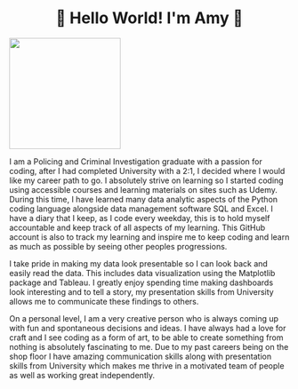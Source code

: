 <h1 align="center">🌱 Hello World! I'm Amy 🌱</h1>

<div align="left"> <img src="https://github.com/AmyLeeClarke/AmyLeeClarke/assets/125891006/65265d26-cce3-4db0-b890-28fe4c6f5dfd" top="500" width="200" height="200">

<div align="left"><p top="100">I am a Policing and Criminal Investigation graduate with a passion for coding, after I had completed University with a 2:1, I decided where I would like my career path to go. I absolutely strive on learning so I started coding using accessible courses and learning materials on sites such as Udemy. During this time, I have learned many data analytic aspects of the Python coding language alongside data management software SQL and Excel. I have a diary that I keep, as I code every weekday, this is to hold myself accountable and keep track of all aspects of my learning. This GitHub account is also to track my learning and inspire me to keep coding and learn as much as possible by seeing other peoples progressions.

I take pride in making my data look presentable so I can look back and easily read the data. This includes data visualization using the Matplotlib package and Tableau. I greatly enjoy spending time making dashboards look interesting and to tell a story, my presentation skills from University allows me to communicate these findings to others.

On a personal level, I am a very creative person who is always coming up with fun and spontaneous decisions and ideas. I have always had a love for craft and I see coding as a form of art, to be able to create something from nothing is absolutely fascinating to me. Due to my past careers being on the shop floor I have amazing communication skills along with presentation skills from University which makes me thrive in a motivated team of people as well as working great independently.
</p>

